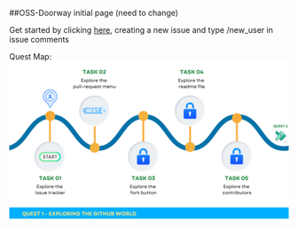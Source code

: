 ##OSS-Doorway initial page (need to change)

Get started by clicking [here](github.com/caiton1/OSS-Doorway/issues), creating a new issue and type /new_user in issue comments 

Quest Map:
![Map](/map/Q1.png)
